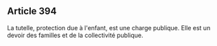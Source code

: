 Article 394
----
La tutelle, protection due à l'enfant, est une charge publique. Elle est un
devoir des familles et de la collectivité publique.

